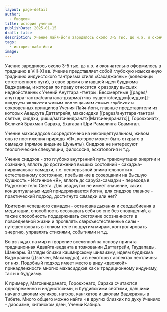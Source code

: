 ```yaml
---
layout: page-detail
author:
  - Яшодеви
title: история учения
publishDate: 2025-01-15
draft: false
description: Учение лайя-йоги зародилось около 3-5 тыс. до н.э. и окончательно оформилось в традицию в VIII-XI вв. Учение представляет собой глубокую изысканную традицию индуистского тантризма стиля «Сахаджаяны» (колесницы естественного пути), в свое время впитавшей идеи буддизма Ваджраяны, и которая по праву относится к разряду высших недвойственных Учений Ануттара -тантры.
tags:
  - история-лайя-йоги
image:
---
```

Учение зародилось около 3-5 тыс. до н.э. и окончательно оформилось в традицию в VIII-XI вв. Учение представляет собой глубокую изысканную традицию индуистского тантризма стиля «Сахаджаяны» (колесницы естественного пути), в свое время впитавшей идеи буддизма Ваджраяны, и которая по праву относится к разряду высших недвойственных Учений Ануттара -тантры. Бессмертные [[pages/ануттара-тантра/санатана-дхарма/типы существ/сиддхи|сиддхи]]-авадхуты являются живым воплощением самых глубоких и сокровенных принципов Учения Лайя-йоги, главные представители из которых Авадхута Даттатрейя, махасиддхи [[pages/ануттара-тантра/святые, сиддхи, риши/матсиендранатх|Матсиендранатх]], Горокхонатх, Великий Брахман Сараха, Бхагаван Шри Рамалинга Свамигал. 

Учение махасиддхов сосредоточено на неконцептуальном, живом опыте постижения природы «Я», которое может быть открыто в самадхи (прямое видение Шуньяты). Сиддхов не интересуют теологические спекуляции, философия, эсхатология и т.д. 

Учение сиддхов - это глубоко внутренний путь трансмутации энергии и сознания, вплоть до достижения высших состояний - сахаджа-нирвикальпа-самадхи, т.е. непрерывной внимательности к естественному состоянию, пребывание в созерцании на Высшую Сущность - Истинное «Я», вплоть до саруба-самадхи - перехода в Радужное тело Света. Для авадхутов не имеет значение, каких концептуальных идей придерживается йогин, для сиддхов главное - практический подход, достигнуто самадхи или нет? 

Критерии успешного самадхи - остановка дыхания и сердцебиения в медитации, способность осознавать себя во сне без сновидений, а также способность поддерживать состояние осознанности в повседневной жизни и проявлять сверхъестественные силы - путешествовать в тонком теле по другим мирам, контролировать энергию, управлять стихиями, событиями и т.д. 

Во взглядах на мир и творение вселенной за основу принята традиционная Адвайта-веданта в толковании Даттатрейи, Гаудапады, Шанкары. Взгляды близки кашмирскому шиваизму, идеям буддизма Ваджраяны (Дзогчен, Махамудра), а в некоторых аспектах неотличны от них. Подобный подход имеет место в виду «двоякой» принадлежности многих махасиддхов как к традиционному индуизму, так и к буддизму. 

К примеру, Матсиендранатх, Горокхонатх, Сараха считаются одновременно и индуистскими, и буддийскими святыми, давшими начало школам куликов, натхов, канпхатов и школам Ваджраяны в Тибете. Много общего можно найти и в других близких по духу Учениях - даосизме, китайском дзен, Учении Кабира.